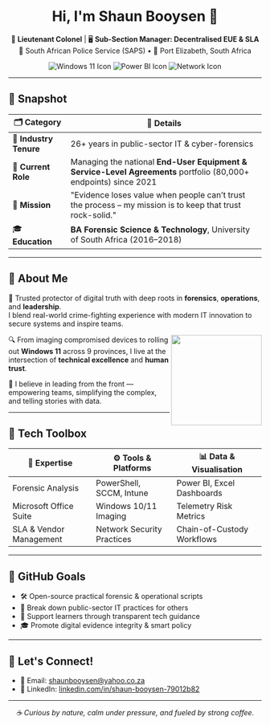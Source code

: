 <h1 align="center">Hi, I'm Shaun Booysen 👋</h1>

<p align="center">
🔐 <strong>Lieutenant Colonel</strong> | 🖥️ <strong>Sub-Section Manager: Decentralised EUE & SLA</strong><br/>
🚓 South African Police Service (SAPS) • 📍 Port Elizabeth, South Africa
</p>

<p align="center">
  <img src="https://img.icons8.com/color/64/000000/windows-11.png" alt="Windows 11 Icon" />
  <img src="https://img.icons8.com/color/64/000000/power-bi.png" alt="Power BI Icon" />
  <img src="https://img.icons8.com/color/64/000000/network-card.png" alt="Network Icon" />
</p>

---

## 📸 Snapshot

| 🗂️ Category        | 📌 Details |
|--------------------|------------|
| 🧭 **Industry Tenure** | 26+ years in public-sector IT & cyber-forensics |
| 💼 **Current Role**    | Managing the national <strong>End-User Equipment & Service-Level Agreements</strong> portfolio (80,000+ endpoints) since 2021 |
| 🎯 **Mission**         | "Evidence loses value when people can’t trust the process – my mission is to keep that trust rock-solid." |
| 🎓 **Education**       | <strong>BA Forensic Science & Technology</strong>, University of South Africa (2016–2018) |

---

## 🧠 About Me

🚀 Trusted protector of digital truth with deep roots in **forensics**, **operations**, and **leadership**.  
I blend real-world crime-fighting experience with modern IT innovation to secure systems and inspire teams.

<img src="https://img.icons8.com/external-flaticons-lineal-color-flat-icons/128/000000/employee.png" align="right" width="180" />

🔍 From imaging compromised devices to rolling out **Windows 11** across 9 provinces, I live at the intersection of **technical excellence** and **human trust**.

📢 I believe in leading from the front — empowering teams, simplifying the complex, and telling stories with data.

---

## 🧰 Tech Toolbox

| 🧠 Expertise           | ⚙️ Tools & Platforms        | 📊 Data & Visualisation     |
|------------------------|-----------------------------|------------------------------|
| Forensic Analysis      | PowerShell, SCCM, Intune     | Power BI, Excel Dashboards   |
| Microsoft Office Suite | Windows 10/11 Imaging        | Telemetry Risk Metrics       |
| SLA & Vendor Management| Network Security Practices   | Chain-of-Custody Workflows   |

---

## 🔭 GitHub Goals

- 🛠️ Open-source practical forensic & operational scripts  
- 🧩 Break down public-sector IT practices for others  
- 🌱 Support learners through transparent tech guidance  
- 🎓 Promote digital evidence integrity & smart policy

---

## 🤝 Let's Connect!

- 📧 Email: [shaunbooysen@yahoo.co.za](mailto:shaunbooysen@yahoo.co.za)  
- 💼 LinkedIn: [linkedin.com/in/shaun-booysen-79012b82](https://www.linkedin.com/in/shaun-booysen-79012b82)

---

<p align="center"><em>☕ Curious by nature, calm under pressure, and fueled by strong coffee.</em></p>
